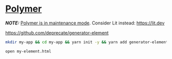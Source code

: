 # [Polymer](https://github.com/hchiam/learning-polymer)

**_NOTE:_** [Polymer is in maintenance mode](https://polymer-library.polymer-project.org/3.0/docs/devguide/feature-overview). Consider Lit instead: <https://lit.dev>

<https://github.com/deprecate/generator-element>

```bash
mkdir my-app && cd my-app && yarn init -y && yarn add generator-element && yo element
```

```bash
open my-element.html
```
